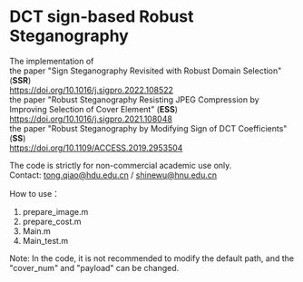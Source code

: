 # DCT sign-based Robust Steganography    

The implementation of   
the paper "Sign Steganography Revisited with Robust Domain Selection" (__SSR__)  
https://doi.org/10.1016/j.sigpro.2022.108522   
the paper "Robust Steganography Resisting JPEG Compression by Improving Selection of Cover Element" (__ESS__)   https://doi.org/10.1016/j.sigpro.2021.108048   
the paper "Robust Steganography by Modifying Sign of DCT Coefficients" (__SS__)  
https://doi.org/10.1109/ACCESS.2019.2953504

The code is strictly for non-commercial academic use only.  
Contact: tong.qiao@hdu.edu.cn / shinewu@hnu.edu.cn

How to use：
1. prepare_image.m
2. prepare_cost.m
3. Main.m
4. Main_test.m  

Note: In the code, it is not recommended to modify the default path, and the "cover_num" and "payload" can be changed.

